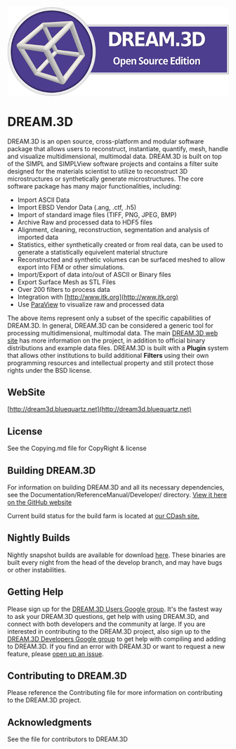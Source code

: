 ![](https://github.com/BlueQuartzSoftware/DREAM3D/raw/develop/Resources/OpenSourceEdition/splash/branded_splash.png)

# DREAM.3D  #

DREAM.3D is an open source, cross-platform and modular software package that allows users to reconstruct, instantiate, quantify, mesh, handle and visualize multidimensional, multimodal data. DREAM.3D is built on top of the SIMPL and SIMPLView software projects and contains a filter suite designed for the materials scientist to utilize to reconstruct 3D  microstructures or synthetically generate microstructures. The core software package has many major functionalities, including:

+ Import ASCII Data
+ Import EBSD Vendor Data (.ang, .ctf, .h5)
+ Import of standard image files (TIFF, PNG, JPEG, BMP)
+ Archive Raw and processed data to HDF5 files
+ Alignment, cleaning, reconstruction, segmentation and analysis of imported data
+ Statistics, either synthetically created or from real data, can be used to generate a statistically equivelent material structure
+ Reconstructed and synthetic volumes can be surfaced meshed to allow export into FEM or other simulations.
+ Import/Export of data into/out of ASCII or Binary files
+ Export Surface Mesh as STL Files
+ Over 200 filters to process data
+ Integration with [http://www.itk.org](http://www.itk.org)
+ Use [ParaView](http://www.paraview.org) to visualize raw and processed data

The above items represent only a subset of the specific capabilities of DREAM.3D.  In general, DREAM.3D can be considered a generic tool for processing multidimensional, multimodal data. The main [DREAM.3D web site](http://dream3d.bluequartz.net) has more information on the project, in addition to official binary distributions and example data files. DREAM.3D is built with a **Plugin** system that allows other institutions to build additional **Filters** using their own programming resources and intellectual property and still protect those rights under the BSD license.


## WebSite ##

[http://dream3d.bluequartz.net](http://dream3d.bluequartz.net)

## License ##

See the Copying.md file for CopyRight & license


## Building DREAM.3D ##

For information on building DREAM.3D and all its necessary dependencies, see the Documentation/ReferenceManual/Developer/ directory. [View it here on the GitHub website](https://github.com/BlueQuartzSoftware/DREAM3D/tree/develop/Documentation/ReferenceManual/Developer)

Current build status for the build farm is located at [our CDash site.](http://my.cdash.org/index.php?project=DREAM3D)

## Nightly Builds ##

Nightly snapshot builds are available for download [here](http://dream3d.bluequartz.net/binaries/experimental/). These binaries are built every night from the head of the develop branch, and may have bugs or other instabilities.

## Getting Help ##

Please sign up for the [DREAM.3D Users Google group](https://groups.google.com/forum/?hl=en#!forum/dream3d-users). It's the fastest way to ask your DREAM.3D questions, get help with using DREAM.3D, and connect with both developers and the community at large.  If you are interested in contributing to the DREAM.3D project, also sign up to the <a href="https://groups.google.com/forum/?hl=en#!forum/dream3d-developers">DREAM.3D Developers Google group</a> to get help with compiling and adding to DREAM.3D. If you find an error with DREAM.3D or want to request a new feature, please [open up an issue](https://github.com/dream3d/DREAM3D/issues).

## Contributing to DREAM.3D ##

Please reference the Contributing file for more information on contributing to the DREAM.3D project.

## Acknowledgments ##

See the file for contributors to DREAM.3D
